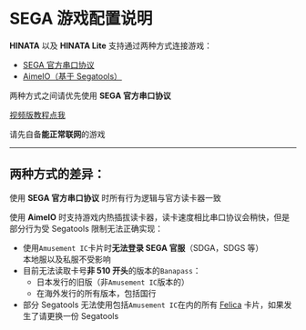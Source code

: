 # SEGA 游戏配置说明

**HINATA** 以及 **HINATA Lite** 支持通过两种方式连接游戏：
* [SEGA 官方串口协议](serial.md)
* [AimeIO（基于 Segatools）](aimeio.md)

两种方式之间请优先使用 **SEGA 官方串口协议**

[视频版教程点我](https://www.bilibili.com/video/BV1VQCUYyEGA/)

请先自备**能正常联网**的游戏
***

## 两种方式的差异：

使用 **SEGA 官方串口协议** 时所有行为逻辑与官方读卡器一致

使用 **AimeIO** 时支持游戏内热插拔读卡器，读卡速度相比串口协议会稍快，但是部分行为受 Segatools 限制无法正确实现：

* 使用`Amusement IC`卡片时**无法登录 SEGA 官服**（SDGA，SDGS 等）<br>本地服以及私服不受影响
* 目前无法读取卡号**非 510 开头**的版本的`Banapass`：
  * 日本发行的旧版（非`Amusement IC`版本的）
  * 在海外发行的所有版本，包括国行
* 部分 Segatools 无法使用包括`Amusement IC`在内的所有 [Felica](https://zh.wikipedia.org/wiki/FeliCa) 卡片，如果发生了请更换一份 Segatools
